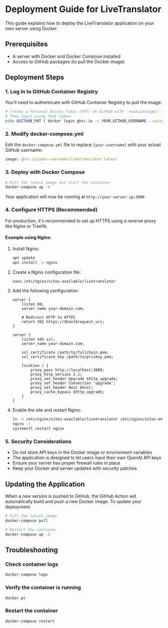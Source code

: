 # Deployment Guide for LiveTranslator

This guide explains how to deploy the LiveTranslator application on your own server using Docker.

## Prerequisites

- A server with Docker and Docker Compose installed
- Access to GitHub packages (to pull the Docker image)

## Deployment Steps

### 1. Log in to GitHub Container Registry

You'll need to authenticate with GitHub Container Registry to pull the image:

```bash
# Create a Personal Access Token (PAT) on GitHub with 'read:packages' scope
# Then login using that token:
echo $GITHUB_PAT | docker login ghcr.io -u YOUR_GITHUB_USERNAME --password-stdin
```

### 2. Modify docker-compose.yml

Edit the `docker-compose.yml` file to replace `[your-username]` with your actual GitHub username:

```yaml
image: ghcr.io/your-username/livetranslator:latest
```

### 3. Deploy with Docker Compose

```bash
# Pull the latest image and start the container
docker-compose up -d
```

Your application will now be running at `http://your-server-ip:3000`

### 4. Configure HTTPS (Recommended)

For production, it's recommended to set up HTTPS using a reverse proxy like Nginx or Traefik.

#### Example using Nginx:

1. Install Nginx:
   ```bash
   apt update
   apt install -y nginx
   ```

2. Create a Nginx configuration file:
   ```bash
   nano /etc/nginx/sites-available/livetranslator
   ```

3. Add the following configuration:
   ```
   server {
       listen 80;
       server_name your-domain.com;
       
       # Redirect HTTP to HTTPS
       return 301 https://$host$request_uri;
   }

   server {
       listen 443 ssl;
       server_name your-domain.com;
       
       ssl_certificate /path/to/fullchain.pem;
       ssl_certificate_key /path/to/privkey.pem;
       
       location / {
           proxy_pass http://localhost:3000;
           proxy_http_version 1.1;
           proxy_set_header Upgrade $http_upgrade;
           proxy_set_header Connection 'upgrade';
           proxy_set_header Host $host;
           proxy_cache_bypass $http_upgrade;
       }
   }
   ```

4. Enable the site and restart Nginx:
   ```bash
   ln -s /etc/nginx/sites-available/livetranslator /etc/nginx/sites-enabled/
   nginx -t
   systemctl restart nginx
   ```

### 5. Security Considerations

- Do not store API keys in the Docker image or environment variables
- The application is designed to let users input their own OpenAI API keys
- Ensure your server has proper firewall rules in place
- Keep your Docker and server updated with security patches

## Updating the Application

When a new version is pushed to GitHub, the GitHub Action will automatically build and push a new Docker image. To update your deployment:

```bash
# Pull the latest image
docker-compose pull

# Restart the container
docker-compose up -d
```

## Troubleshooting

### Check container logs
```bash
docker-compose logs
```

### Verify the container is running
```bash
docker ps
```

### Restart the container
```bash
docker-compose restart
```